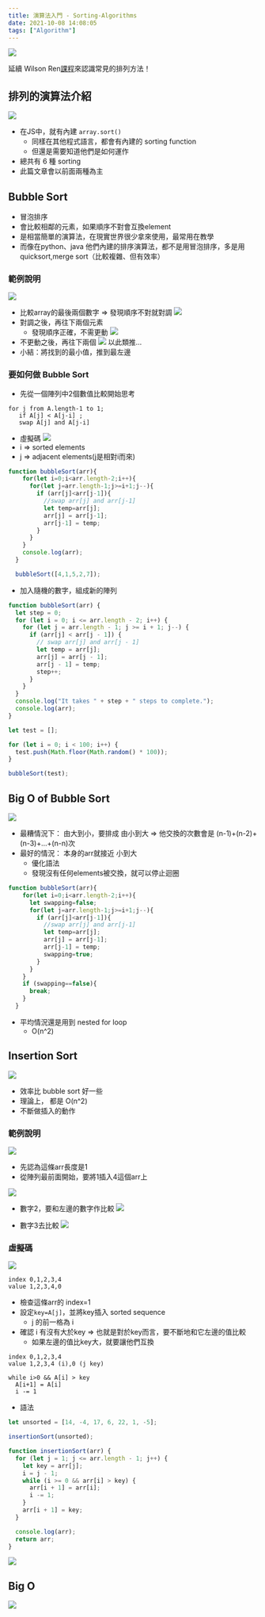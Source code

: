 ```yaml
---
title: 演算法入門 - Sorting-Algorithms
date: 2021-10-08 14:08:05
tags: ["Algorithm"]
---
```

![](https://i.imgur.com/glzKE9I.png)

延續 Wilson Ren[課程](https://www.udemy.com/course/algorithm-data-structure/?course_id=3819536&fbclid=IwAR3ugnEJMsniBCvoMHthf31EqEQeG9hCL3BQb2gWS7eAFZ4lcixmWOiwNAo)來認識常見的排列方法！

## 排列的演算法介紹
![](https://i.imgur.com/zeRjPef.png)
* 在JS中，就有內建 `array.sort()`
    * 同樣在其他程式語言，都會有內建的 sorting function
    * 但還是需要知道他們是如何運作
* 總共有 6 種 sorting
* 此篇文章會以前面兩種為主


## Bubble Sort
* 冒泡排序
* 會比較相鄰的元素，如果順序不對會互換element
* 是相當簡單的演算法，在現實世界很少拿來使用，最常用在教學
* 而像在python、java 他們內建的排序演算法，都不是用冒泡排序，多是用 quicksort,merge sort（比較複雜、但有效率）
###  範例說明
![](https://i.imgur.com/pDdBK9i.png)
* 比較array的最後兩個數字 => 發現順序不對就對調
![](https://i.imgur.com/ElpC2qh.png)
* 對調之後，再往下兩個元素
    * 發現順序正確，不需更動
![](https://i.imgur.com/mQuFUvU.png)
* 不更動之後，再往下兩個
![](https://i.imgur.com/Qk1T9c3.png)
以此類推...
* 小結：將找到的最小值，推到最左邊

### 要如何做 Bubble Sort
* 先從一個陣列中2個數值比較開始思考
```
for j from A.length-1 to 1;
   if A[j] < A[j-i] ;
   swap A[j] and A[j-i]
```

* 虛擬碼
![](https://i.imgur.com/2VFPI3E.png)
* i => sorted elements
* j => adjacent elements(j是相對i而來)
```javascript
function bubbleSort(arr){
    for(let i=0;i<arr.length-2;i++){
      for(let j=arr.length-1;j>=i+1;j--){
        if (arr[j]<arr[j-1]){
          //swap arr[j] and arr[j-1]
          let temp=arr[j];
          arr[j] = arr[j-1];
          arr[j-1] = temp;
        }
      }
    }
    console.log(arr);
  }

  bubbleSort([4,1,5,2,7]);
```
* 加入隨機的數字，組成新的陣列
```javascript
function bubbleSort(arr) {
  let step = 0;
  for (let i = 0; i <= arr.length - 2; i++) {
    for (let j = arr.length - 1; j >= i + 1; j--) {
      if (arr[j] < arr[j - 1]) {
        // swap arr[j] and arr[j - 1]
        let temp = arr[j];
        arr[j] = arr[j - 1];
        arr[j - 1] = temp;
        step++;
      }
    }
  }
  console.log("It takes " + step + " steps to complete.");
  console.log(arr);
}

let test = [];

for (let i = 0; i < 100; i++) {
  test.push(Math.floor(Math.random() * 100));
}

bubbleSort(test);
```
## Big O of Bubble Sort
![](https://i.imgur.com/NSg6FSC.png)

* 最糟情況下： 由大到小，要排成 由小到大 => 他交換的次數會是 (n-1)+(n-2)+(n-3)+...+(n-n)次
* 最好的情況： 本身的arr就接近 小到大
    * 優化語法
    * 發現沒有任何elements被交換，就可以停止迴圈
```javascript
function bubbleSort(arr){
    for(let i=0;i<arr.length-2;i++){
      let swapping=false;
      for(let j=arr.length-1;j>=i+1;j--){
        if (arr[j]<arr[j-1]){
          //swap arr[j] and arr[j-1]
          let temp=arr[j];
          arr[j] = arr[j-1];
          arr[j-1] = temp;
          swapping=true;
        }
      }
    }
    if (swapping==false){
      break;
    }
  }
```
* 平均情況還是用到 nested for loop
    * O(n^2)

## Insertion Sort

![](https://i.imgur.com/NwAm9cW.png)
* 效率比 bubble sort 好一些
* 理論上， 都是 O(n^2)
* 不斷做插入的動作
###  範例說明
![](https://i.imgur.com/HtfgFYG.png)
* 先認為這條arr長度是1
* 從陣列最前面開始，要將1插入4這個arr上

![](https://i.imgur.com/CrYGinm.png)
* 數字2，要和左邊的數字作比較
![](https://i.imgur.com/lb7mYhc.png)

* 數字3去比較
![](https://i.imgur.com/gqnhQYA.png)

### 虛擬碼

![](https://i.imgur.com/lNSbpjL.png)
```
index 0,1,2,3,4
value 1,2,3,4,0

```
* 檢查這條arr的 index=1
* 設定``key=A[j]``，並將key插入 sorted sequence 
    * j 的前一格為 i
* 確認 i 有沒有大於key => 也就是對於key而言，要不斷地和它左邊的值比較
    * 如果左邊的值比key大，就要讓他們互換

```
index 0,1,2,3,4
value 1,2,3,4 (i),0 (j key)

while i>0 && A[i] > key
  A[i+1] = A[i]
  i -= 1

```

* 語法

```javascript
let unsorted = [14, -4, 17, 6, 22, 1, -5];

insertionSort(unsorted);

function insertionSort(arr) {
  for (let j = 1; j <= arr.length - 1; j++) {
    let key = arr[j];
    i = j - 1;
    while (i >= 0 && arr[i] > key) {
      arr[i + 1] = arr[i];
      i -= 1;
    }
    arr[i + 1] = key;
  }

  console.log(arr);
  return arr;
}
```

![](https://i.imgur.com/E8xWtkL.png)

## Big O
![](https://i.imgur.com/OVF4VRl.png)
